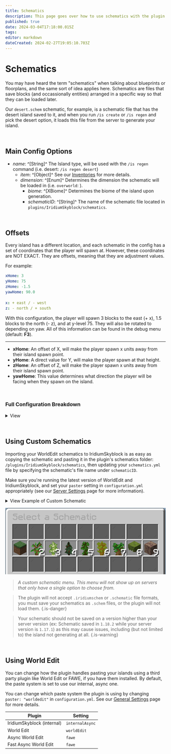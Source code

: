 ```yaml
---
title: Schematics
description: This page goes over how to use schematics with the plugin.
published: true
date: 2024-03-04T17:18:00.015Z
tags: 
editor: markdown
dateCreated: 2024-02-27T19:05:10.703Z
---
```


# Schematics

You may have heard the term "schematics" when talking about blueprints or floorplans, and the same sort of idea applies here. Schematics are files that save blocks (and occassionally entities) arranged in a specific way so that they can be loaded later.

Our `desert.schem` schematic, for example, is a schematic file that has the desert island saved to it, and when you run `/is create` or `/is regen` and pick the desert option, it loads this file from the server to generate your island.

<p> &nbsp </p>

## Main Config Options

- *name*: ^[String]^ The Island type, will be used with the `/is regen` command (i.e. desert: `/is regen desert`)
	- *item*: ^[Object]^ See our [Inventories](https://docs.iridiumdevelopment.net/en/Inventory) for more details.
	- *dimension*: ^[Enum]^ Determines the dimension the schematic will be loaded in (i.e. `overworld`: ).
		- *biome*: ^[XBiome]^ Determines the biome of the island upon generation.
		- *schematicID*: ^[String]^ The name of the schematic file located in `plugins/IridiumSkyblock/schematics`.

<p> &nbsp </p>

## Offsets

Every island has a different location, and each schematic in the config has a set of coordinates that the player will spawn at. However, these coordinates are NOT EXACT. They are offsets, meaning that they are adjustment values.

For example:
```yaml
xHome: 3
yHome: 75
zHome: -1.5
yawHome: 90.0

x: + east / - west
z: - north / + south
```

With this configuration, the player will spawn 3 blocks to the east (+ x), 1.5 blocks to the north (-   z), and at y-level 75. They will also be rotated to depending on yaw. All of this information can be found in the debug menu (default: **F3**).

---

- **xHome**: An offset of X, will make the player spawn x units away from their island spawn point.
- **yHome**: A direct value for Y, will make the player spawn at that height.
- **zHome**: An offset of Z, will make the player spawn x units away from their island spawn point.
- **yawHome**: This value determines what direction the player will be facing when they spawn on the island.

<p> &nbsp </p>

### Full Configuration Breakdown

<details>
  <summary> View </summary>
  
```yaml
desert:
    item:
    regenCost:
      money: 1000.0
      bankItems: {}
    xHome: -0.5
    yHome: 89.0
    zHome: -0.5
    yawHome: 90.0
    overworld:
      biome: "DESERT"
      schematicID: "desert.schem"
      islandHeight: 90.0
      ignoreAirBlocks: true
```

- **Schematic**: ^[String]^ The name of the schematic according to the plugin.
	- *item*: ^[Object]^ The item category that determines how the permission shows up in `/is permissions`. For more information, please see our [Inventory & Menus](https://docs.iridiumdevelopment.net/en/Inventory) page.
  - *regenCost*: ^[Object]^ The cost of regenerating a player's island with this schematic.
  	- *money*: ^[double]^ Vault currency cost.
    - *bankItems*: ^[List<BankItem>]^ The list of BankItems and the cost associated with them.
  - ***x**Home*: ^[double]^ An offset of X, will make the player spawn x units away from their original spawn point (If the player originally spawns at 5 and the schematic has an offset of -1, they would then spawn at 4).
  - ***y**Home*: ^[double]^ A direct value for Y, will make the player spawn at that height.
  - ***z**Home*: ^[double]^ An offset of Z, will make the player spawn x units away from their original spawn point (If the player originally spawns at 6 and the schematic has an offset of 2, they would then spawn at 8).
  - ***yawHome***: ^[double]^ This value determines what direction the player will be facing when they spawn on the island.
  - *dimension*: ^[enum]^ Dimension-specific values that affect each individual schematic.
  	- *biome*: ^[XBiome]^ The biome specified for the island to be generated in.
    - *schematicID*: ^[String]^ The name of the file to be loaded in as the schematic (should end in ``.schem``).
    - *islandHeight*: ^[double]^ The height at which to spawn the schematic.
    - *ignoreAirBlocks*: ^[boolean]^ Whether to ignore air blocks that happen to be a part of a schematic when generating.
</details>

  <p> &nbsp </p>
  
## Using Custom Schematics

Importing your WorldEdit schematics to IridiumSkyblock is as easy as copying the schematic and pasting it in the plugin's schematics folder: ``/plugins/IridiumSkyblock/schematics``, then updating your ``schematics.yml`` file by specifying the schematic's file name under ``schematicID``.

Make sure you're running the latest version of WorldEdit and IridiumSkyblock, and set your ``paster`` setting in ``configuration.yml`` appropriately (see our [Server Settings]() page for more information).

<details>
  <summary> View Example of Custom Schematic </summary>

```yaml
---
schematics:
  myCustomSchematic: 
    item:
      material: "PLAYER_HEAD"
      amount: 1
      displayName: "&b&lCustom Island"
      headData: null
      headOwner: "Notch"
      headOwnerUUID: null
      model: null
      lore:
      - "&7My Custom Schematic."
      slot: 14
      regenCost:
      money: 100
      bankCost: {
        Crystals: 15
      }
    xHome: 0.5
    yHome: 96
    zHome: 0.5
    yawHome: 100
    overworld:
      biome: "PLAINS"
      schematicID: "customSchematic.schem"
      islandHeight: 90.0
      ignoreAirBlocks: true
    nether:
      biome: "NETHER_WASTES"
      schematicID: "customSchematic_nether.schem"
      islandHeight: 90.0
      ignoreAirBlocks: true
    end:
      biome: "THE_END"
      schematicID: "customSchematic_end.schem"
      islandHeight: 90.0
      ignoreAirBlocks: true
```
</details>
  
<center>

  ![schematics-menu-example.png](/schematics-menu-example.png)
  
</center>
  
> *A custom schematic menu. This menu will not show up on servers that only have a single option to choose from.*
  
> The plugin will not accept `.iridiumschem` or `.schematic` file formats, you must
save your schematics as `.schem` files, or the plugin will not load them.
> {.is-danger}

> Your schematic should not be saved on a version higher than your server version (ex: Schematic saved in `1.18.2` while your server version is `1.17.1`) as this may cause issues, including (but not limited to) the island not generating at all.
{.is-warning}
  
<p> &nbsp </p>
  
## Using World Edit
You can change how the plugin handles pasting your islands using a third party plugin like World Edit or FAWE, if you have them installed. By default, the paste system is set to use our internal, async one.
  
You can change which paste system the plugin is using by changing `paster: "worldedit"` in `configuration.yml`. See our [General Settings](https://docs.iridiumdevelopment.net/en/Server-Settings) page for more details.

|Plugin|Setting|
|------|-------|
|IridiumSkyblock (internal)|`internalAsync`|
|World Edit|`worldEdit`|
|Async World Edit|`fawe`|
|Fast Async World Edit|`fawe`|
